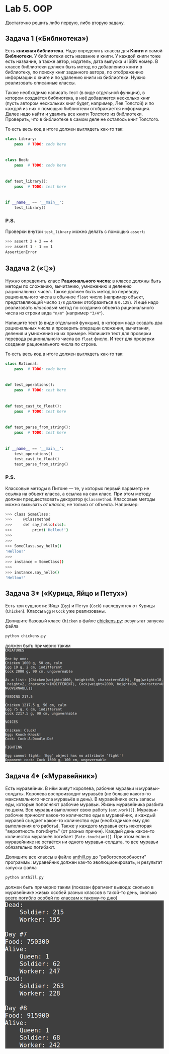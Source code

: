 # Lab 5. OOP

Достаточно решить либо первую, либо вторую задачу.


## Задача 1 («‎Библиотека»‎)

Есть **книжная библиотека**.
Надо определить классы для **Книги** и самой **Библиотеки**.
У библиотеки есть название и книги.
У каждой книги тоже есть название, а также автор, издатель, дата выпуска и ISBN номер.
В классе библиотеки должен быть метод по добавлению книги в библиотеку, по поиску книг заданного автора, по отображению информации о книге и по удалению книги из библиотеки.
Нужно реализовать описанные классы.

Также необходимо написать тест (в виде отдельной функции), в котором создаётся библиотека, в неё добавляется несколько книг (пусть автором нескольких книг будет, например, Лев Толстой) и по каждой из них с помощью библиотеки отображается информация.
Далее надо найти и удалить все книги Толстого из библиотеки.
Проверить, что в библиотеке в самом деле не осталось книг Толстого.

То есть весь код в итоге должен выглядеть как-то так:
```python
class Library:
    pass  # TODO: code here


class Book:
    pass  # TODO: code here


def test_library():
    pass  # TODO: test here


if __name__ == '__main__':
    test_library()
```

### P.S.

Проверки внутри `test_library` можно делать с помощью `assert`:
```bash
>>> assert 2 + 2 == 4
>>> assert 1 - 1 == 1
AssertionError
```


## Задача 2 («‎ℚ»‎)

Нужно определить класс **Рационального числа**: в классе должны быть методы по сложению, вычитанию, умножению и делению рациональных чисел.
Также должен быть метод по переводу рационального числа в обычное `float` число (например объект, представляющий число `1/8` должен отобразиться в `0.125`).
И ещё надо реализовать *классовый* метод по созданию объекта рационального числа из строки вида `"n/m"` (например `"3/4"`).

Напишите тест (в виде отдельной функции), в котором надо создать два рациональных числа и проверить операции сложения, вычитания, деления и умножения на их примере.
Напишите тест для проверки перевода рационального числа во `float` фисло.
И тест для проверки создания рационального числа по строке.

То есть весь код в итоге должен выглядеть как-то так:
```python
class Rational:
    pass  # TODO: code here


def test_operations():
    pass  # TODO: test here


def test_cast_to_float():
    pass  # TODO: test here


def test_parse_from_string():
    pass  # TODO: test here


if __name__ == '__main__':
    test_operations()
    test_cast_to_float()
    test_parse_from_string()
```

### P.S.

Классовые методы в Питоне — те, у которых первый параметр не ссылка на объект класса, а ссылка на сам класс.
При этом методу должен предшествовать декоратор `@classmethod`.
Классовые методы можно вызывать *от класса*, не только от объекта.
Например:
```bash
>>> class SomeClass:
>>>     @classmethod
>>>     def say_hello(cls):
>>>         print('Hellou!')
>>>
>>>
>>> SomeClass.say_hello()
'Hellou!'
>>>
>>> instance = SomeClass()
>>>
>>> instance.say_hello()
'Hellou!'
```


## Задача 3* («‎Курица, Яйцо и Петух»‎)

Есть три сущности: Яйцо (`Egg`) и Петух (`Cock`) наследуются от Курицы (`Chicken`).
Классы `Egg` и `Cock` уже реализованы.

Допишите базовый класс `Chicken` в файле [chickens.py](./code/chickens.py): результат запуска файла
```bash
python chickens.py
```
должен быть примерно таким
![](./images/chickens_output_example.png)


## Задача 4* («‎Муравейник»‎)

Есть муравейник.
В нём живут королева, рабочие муравьи и муравьи-солдаты.
Королева воспроизводит муравьёв (не больше какого-то максимального числа муравьёв в день).
В муравейнике есть запасы еды, которые пополняют рабочие муравьи.
Жизнь муравейника разбита по дням.
Все муравьи выполняют свою работу (`ant.work()`).
Муравьи-рабочие приносят какое-то количество еды в муравейник, и каждый муравей съедает какое-то количество еды (необходимое ему для выполнения его работы).
Также у каждого муравья есть некоторая "вероятность погибнуть" (от разных причин).
Каждый день какое-то количество муравьёв погибает (`Fate.touch(ant)`).
При этом если в муравейнике не остаётся ни одного муравья-солдата, то все муравьи обязательно погибают.

Допишите все классы в файле [anthill.py](./code/anthill.py) до "работоспособности" программы: муравейник должен как-то эволюционировать, и результат запуска файла
```bash
python anthill.py
```
должен быть примерно таким (показан фрагмент вывода: сколько в муравейнике живых особей разных классов в такой-то день, сколько всего погибло особей по классам к такому-то дню)
![](./images/anthill_output_example.png)
